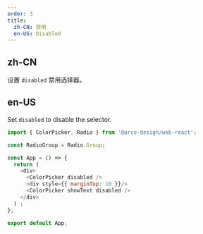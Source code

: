 ```yaml
---
order: 3
title:
  zh-CN: 禁用
  en-US: Disabled
---
```


## zh-CN

设置 `disabled` 禁用选择器。

## en-US

Set `disabled` to disable the selector.

```js
import { ColorPicker, Radio } from '@arco-design/web-react';

const RadioGroup = Radio.Group;

const App = () => {
  return (
    <div>
      <ColorPicker disabled />
      <div style={{ marginTop: 10 }}/>
      <ColorPicker showText disabled />
    </div>
  ) ;
};

export default App;
```
